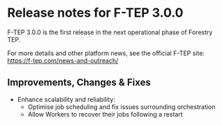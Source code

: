 # Release notes for F-TEP 3.0.0

F-TEP 3.0.0 is the first release in the next operational phase of Forestry TEP.

For more details and other platform news, see the official F-TEP site:
https://f-tep.com/news-and-outreach/

## Improvements, Changes &amp; Fixes

* Enhance scalability and reliability:
  * Optimise job scheduling and fix issues surrounding orchestration
  * Allow Workers to recover their jobs following a restart
